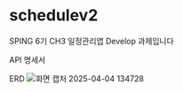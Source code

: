 # schedulev2

SPING 6기 CH3 일정관리앱 Develop 과제입니다

API 명세서


ERD
![화면 캡처 2025-04-04 134728](https://github.com/user-attachments/assets/181fd389-a71f-4b91-b84e-fba90b60749b)

